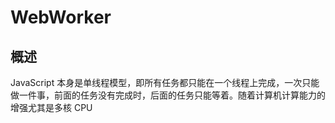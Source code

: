 # WebWorker

## 概述

JavaScript 本身是单线程模型，即所有任务都只能在一个线程上完成，一次只能做一件事，前面的任务没有完成时，后面的任务只能等着。随着计算机计算能力的增强尤其是多核 CPU 